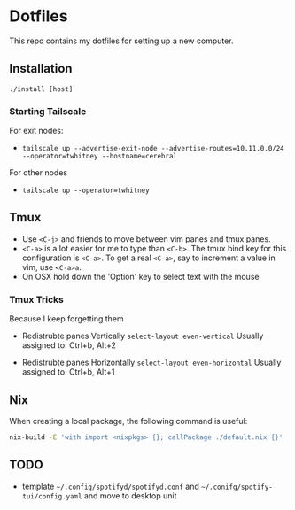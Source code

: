 # Dotfiles

This repo contains my dotfiles for setting up a new computer.

## Installation

`./install [host]`

### Starting Tailscale

For exit nodes:

* `tailscale up --advertise-exit-node --advertise-routes=10.11.0.0/24 --operator=twhitney --hostname=cerebral`

For other nodes

* `tailscale up --operator=twhitney`

## Tmux

* Use `<C-j>` and friends to move between vim panes and tmux panes.
* `<C-a>` is a lot easier for me to type than `<C-b>`. The tmux bind key
  for this configuration is `<C-a>`. To get a real `<C-a>`, say to increment
  a value in vim, use `<C-a>a`.
* On OSX hold down the 'Option' key to select text with the mouse

### Tmux Tricks

Because I keep forgetting them

* Redistrubte panes Vertically
  `select-layout even-vertical`
  Usually assigned to: Ctrl+b, Alt+2

* Redistrubte panes Horizontally
  `select-layout even-horizontal`
  Usually assigned to: Ctrl+b, Alt+1

## Nix

When creating a local package, the following command is useful:

```bash
nix-build -E 'with import <nixpkgs> {}; callPackage ./default.nix {}'
```

## TODO

* template `~/.config/spotifyd/spotifyd.conf` and `~/.conifg/spotify-tui/config.yaml` and move to desktop unit

